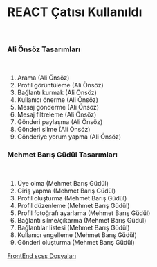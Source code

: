 <h1>REACT Çatısı Kullanıldı</h1><br>
<h3>Ali Önsöz Tasarımları</h3><br>

1. Arama (Ali Önsöz) <br>
2. Profil görüntüleme (Ali Önsöz) <br>
3. Bağlantı kurmak (Ali Önsöz) <br>
4. Kullanıcı önerme (Ali Önsöz) <br>
5. Mesaj gönderme (Ali Önsöz)<br>
6. Mesaj filtreleme (Ali Önsöz)<br>
7. Gönderi paylaşma (Ali Önsöz)  <br>
8. Gönderi silme (Ali Önsöz) <br>
9. Gönderiye yorum yapma (Ali Önsöz) <br>

<h3>Mehmet Barış Güdül Tasarımları</h3><br>

1. Üye olma (Mehmet Barış Güdül) <br>
2. Giriş yapma (Mehmet Barış Güdül) <br>
3. Profil oluşturma (Mehmet Barış Güdül) <br> 
4. Profil düzenleme (Mehmet Barış Güdül)  <br>
5. Profil fotoğrafı ayarlama (Mehmet Barış Güdül) <br>
6. Bağlantı silme/çıkarma (Mehmet Barış Güdül) <br>
7. Bağlantılar listesi (Mehmet Barış Güdül) <br>
8. Kullanıcı engelleme (Mehmet Barış Güdül) <br>
9. Gönderi oluşturma (Mehmet Barış Güdül)  <br>

[FrontEnd scss Dosyaları](/Sass)
